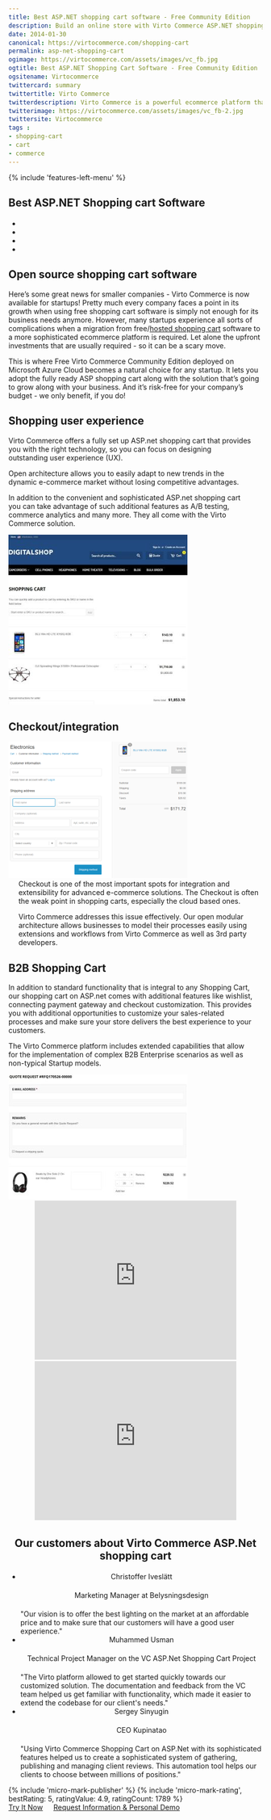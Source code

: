 ```yaml
---
title: Best ASP.NET shopping cart software - Free Community Edition
description: Build an online store with Virto Commerce ASP.NET shopping cart software. Benefit from an open source shopping cart software that has every feature you need.
date: 2014-01-30
canonical: https://virtocommerce.com/shopping-cart
permalink: asp-net-shopping-cart
ogimage: https://virtocommerce.com/assets/images/vc_fb.jpg
ogtitle: Best ASP.NET Shopping Cart Software - Free Community Edition
ogsitename: Virtocommerce
twittercard: summary
twittertitle: Virto Commerce
twitterdescription: Virto Commerce is a powerful ecommerce platform that includes everything you need to create an online store and sell online. Try it free with Free Community License
twitterimage: https://virtocommerce.com/assets/images/vc_fb-2.jpg
twittersite: Virtocommerce
tags : 
- shopping-cart
- cart
- commerce
---
```

<section itemscope itemtype="http://schema.org/Article">
    <meta itemprop="author" content="Virtocommerce">
    <meta itemprop="datePublished" content="2017-09-06">
    <meta itemprop="dateModified" content="2018-02-22">
    <div class="business-features clearfix __responsive">
        {% include 'features-left-menu' %}
        <div itemprop="articleBody" class="business-cnt">
            <div itemprop="mainEntityOfPage" class="head __cart">
                <h1 itemprop="headline" class="title">Best ASP.NET Shopping cart Software</h1>
            </div>
            <div class="blog b2b-e-commerce">
                <ul class="socials list" style="margin-top: 20px;">
                    <li class="list-item fb">
                        <a class="list-link" href="https://www.facebook.com/sharer/sharer.php?u={{ '/shopping-cart' | absolute_url }}" target="_blank"><i class="list-ico fa fa-facebook"></i></a>
                    </li>
                    <li class="list-item plus">
                        <a class="list-link" href="https://plus.google.com/share?url={{ '/shopping-cart' | absolute_url }}" target="_blank"><i class="list-ico fa fa-google-plus"></i></a>
                    </li>
                    <li class="list-item tw">
                        <a class="list-link" href="https://twitter.com/intent/tweet?text={{ '/shopping-cart' | absolute_url }}" target="_blank"><i class="list-ico fa fa-twitter"></i></a>
                    </li>
                    <li class="list-item in">
                        <a class="list-link" href="https://www.linkedin.com/shareArticle?mini=true&url={{ '/shopping-cart' | absolute_url }}" target="_blank"><i class="list-ico fa fa-linkedin"></i></a>
                    </li>
                </ul>
            </div>
            <h2 class="sub-title">Open source shopping cart software</h2>
            <p class="text">Here’s some great news for smaller companies - Virto Commerce is now available for startups! Pretty much every company faces a point in its growth when using free shopping cart software is simply not enough for its business needs anymore. However, many startups experience all sorts of complications when a migration from free/<a href="{{ '/glossary/hosted-shopping-cart' | absolute_url }}">hosted shopping cart</a> software to a more sophisticated ecommerce platform is required. Let alone the upfront investments that are usually required - so it can be a scary move.</p>
            <p class="text">This is where Free Virto Commerce Community Edition deployed on Microsoft Azure Cloud becomes a natural choice for any startup. It lets you adopt the fully ready ASP shopping cart along with the solution that’s going to grow along with your business. And it’s risk-free for your company’s budget - we only benefit, if you do!</p>
            <h2 class="sub-title">Shopping user experience</h2>
            <div class="col-w">
                <div class="col __col-50 text" style="margin-top: 0; padding-right: 20px;">
                    Virto Commerce offers a fully set up ASP.net shopping cart that provides you with the right technology, so you can focus on designing outstanding user experience (UX).
                    <p>Open architecture allows you to easily adapt to new trends in the dynamic e-commerce market without losing competitive advantages.</p>
                    <p>In addition to the convenient and sophisticated ASP.net shopping cart you can take advantage of such additional features as A/B testing, commerce analytics and many more. They all come with the Virto Commerce solution.</p>
                </div>
                <div class="col __col-50">
                    <span itemprop="image" itemscope itemtype="https://schema.org/ImageObject">
                        <img itemprop="url contentUrl" alt="Best ASP.NET Shopping Cart Software" src="../assets/images/shopping-cart-scr.jpg" />
                        <meta itemprop="width" content="355">
                        <meta itemprop="height" content="336">
                    </span>
                </div>
            </div>
            <h2 class="sub-title">Checkout/integration</h2>
            <div class="col-w">
                <div class="col __col-50">
                    <img alt="Best ASP.NET Shopping Cart Software" src="../assets/images/checkout.png" />
                </div>
                <div class="col __col-50 text" style="margin-top: 0; padding-left: 20px;">
                    Checkout is one of the most important spots for integration and extensibility for advanced e-commerce solutions. The Checkout is often the weak point in shopping carts, especially the cloud based ones.
                    <p>Virto Commerce addresses this issue effectively. Our open modular architecture allows businesses to model their processes easily using extensions and workflows from Virto Commerce as well as 3rd party developers.</p>
                </div>
            </div>
            <h2 class="sub-title">B2B Shopping Cart</h2>
            <div class="col-w">
                <div class="col __col-50 text" style="margin-top: 0; padding-right: 20px;">
                    In addition to standard functionality that is integral to any Shopping Cart, our shopping cart on ASP.net comes with additional features like wishlist, connecting payment gateway and checkout customization. This provides you with additional opportunities to customize your sales-related processes and make sure your store delivers the best experience to your customers.
                    <p>The Virto Commerce platform includes extended capabilities that allow for the implementation of complex B2B Enterprise scenarios as well as non-typical Startup models.</p>
                </div>
                <div class="col __col-50">
                    <img alt="Best ASP.NET Shopping Cart Software" src="../assets/images/qoute-request-scr.jpg" />
                </div>
            </div>
            <div style="text-align: center;">
                <iframe width="400" height="315" src="https://www.youtube.com/embed/QpRG-HOlrbc?ecver=1" frameborder="0" allowfullscreen></iframe>
                <iframe width="400" height="315" src="https://www.youtube.com/embed/22BMH86RQys?ecver=1" frameborder="0" allowfullscreen></iframe>
            </div>
            <div style="text-align: center;">
                <h2 class="sub-title">Our customers about Virto Commerce ASP.Net shopping cart</h2>
            </div>
            <div class="our-offices __responsive" style="margin-top: 20px;">
                <ul class="list">
                    <li class="list-item">
                        <div class="list-name" style="text-align: center;">Christoffer Iveslätt</div>
                        <div class="list-office" style="margin: 20px 0; text-align: center;">Marketing Manager at Belysningsdesign</div>
                        <div class="list-descr">"Our vision is to offer the best lighting on the market at an affordable price and to make sure that our customers will have a good user experience."</div>
                    </li>
                    <li class="list-item">
                        <div class="list-name" style="text-align: center;">Muhammed Usman</div>
                        <div class="list-office" style="margin: 20px 0; text-align: center;">Technical Project Manager on the VC ASP.Net Shopping Cart Project</div>
                        <div class="list-descr">"The Virto platform allowed to get started quickly towards our customized solution. The documentation and feedback from the VC team helped us get familiar with functionality, which made it easier to extend the codebase for our client's needs."</div>
                    </li>
                    <li class="list-item">
                        <div class="list-name" style="text-align: center;">Sergey Sinyugin</div>
                        <div class="list-office" style="margin: 20px 0; text-align: center;">CEO Kupinatao</div>
                        <div class="list-descr">"Using Virto Commerce Shopping Cart on ASP.Net with its sophisticated features helped us to create a sophisticated system of gathering, publishing and managing client reviews. This automation tool helps our clients to choose between millions of positions."</div>
                    </li>
                </ul>
            </div>
            {% include 'micro-mark-publisher' %}
            {% include 'micro-mark-rating', bestRating: 5, ratingValue: 4.9, ratingCount: 1789 %}
            <div class="buttons columns" style="word-spacing: normal;">
                <a class="button fill" href="/try-now">Try It Now</a>
                <a class="button fill" href="/contact-us">Request Information & Personal Demo</a>
            </div>
        </div>
    </div>
</section>